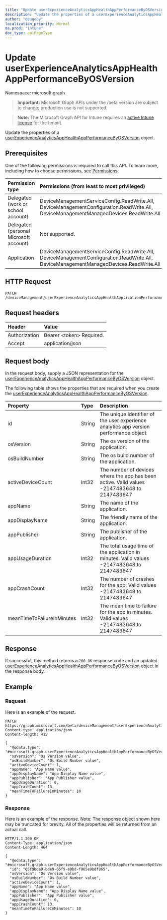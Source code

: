 ```yaml
---
title: "Update userExperienceAnalyticsAppHealthAppPerformanceByOSVersion"
description: "Update the properties of a userExperienceAnalyticsAppHealthAppPerformanceByOSVersion object."
author: "dougeby"
localization_priority: Normal
ms.prod: "intune"
doc_type: apiPageType
---
```


# Update userExperienceAnalyticsAppHealthAppPerformanceByOSVersion

Namespace: microsoft.graph

> **Important:** Microsoft Graph APIs under the /beta version are subject to change; production use is not supported.

> **Note:** The Microsoft Graph API for Intune requires an [active Intune license](https://go.microsoft.com/fwlink/?linkid=839381) for the tenant.

Update the properties of a [userExperienceAnalyticsAppHealthAppPerformanceByOSVersion](../resources/intune-devices-userexperienceanalyticsapphealthappperformancebyosversion.md) object.

## Prerequisites
One of the following permissions is required to call this API. To learn more, including how to choose permissions, see [Permissions](/graph/permissions-reference).

|Permission type|Permissions (from least to most privileged)|
|:---|:---|
|Delegated (work or school account)|DeviceManagementServiceConfig.ReadWrite.All, DeviceManagementConfiguration.ReadWrite.All, DeviceManagementManagedDevices.ReadWrite.All|
|Delegated (personal Microsoft account)|Not supported.|
|Application|DeviceManagementServiceConfig.ReadWrite.All, DeviceManagementConfiguration.ReadWrite.All, DeviceManagementManagedDevices.ReadWrite.All|

## HTTP Request
<!-- {
  "blockType": "ignored"
}
-->
``` http
PATCH /deviceManagement/userExperienceAnalyticsAppHealthApplicationPerformanceByOSVersion/{userExperienceAnalyticsAppHealthAppPerformanceByOSVersionId}
```

## Request headers
|Header|Value|
|:---|:---|
|Authorization|Bearer &lt;token&gt; Required.|
|Accept|application/json|

## Request body
In the request body, supply a JSON representation for the [userExperienceAnalyticsAppHealthAppPerformanceByOSVersion](../resources/intune-devices-userexperienceanalyticsapphealthappperformancebyosversion.md) object.

The following table shows the properties that are required when you create the [userExperienceAnalyticsAppHealthAppPerformanceByOSVersion](../resources/intune-devices-userexperienceanalyticsapphealthappperformancebyosversion.md).

|Property|Type|Description|
|:---|:---|:---|
|id|String|The unique identifier of the user experience analytics app version performance object.|
|osVersion|String|The os version of the application.|
|osBuildNumber|String|The os build number of the application.|
|activeDeviceCount|Int32|The number of devices where the app has been active. Valid values -2147483648 to 2147483647|
|appName|String|The name of the application.|
|appDisplayName|String|The friendly name of the application.|
|appPublisher|String|The publisher of the application.|
|appUsageDuration|Int32|The total usage time of the application in minutes. Valid values -2147483648 to 2147483647|
|appCrashCount|Int32|The number of crashes for the app. Valid values -2147483648 to 2147483647|
|meanTimeToFailureInMinutes|Int32|The mean time to failure for the app in minutes. Valid values -2147483648 to 2147483647|



## Response
If successful, this method returns a `200 OK` response code and an updated [userExperienceAnalyticsAppHealthAppPerformanceByOSVersion](../resources/intune-devices-userexperienceanalyticsapphealthappperformancebyosversion.md) object in the response body.

## Example

### Request
Here is an example of the request.
``` http
PATCH https://graph.microsoft.com/beta/deviceManagement/userExperienceAnalyticsAppHealthApplicationPerformanceByOSVersion/{userExperienceAnalyticsAppHealthAppPerformanceByOSVersionId}
Content-type: application/json
Content-length: 415

{
  "@odata.type": "#microsoft.graph.userExperienceAnalyticsAppHealthAppPerformanceByOSVersion",
  "osVersion": "Os Version value",
  "osBuildNumber": "Os Build Number value",
  "activeDeviceCount": 1,
  "appName": "App Name value",
  "appDisplayName": "App Display Name value",
  "appPublisher": "App Publisher value",
  "appUsageDuration": 0,
  "appCrashCount": 13,
  "meanTimeToFailureInMinutes": 10
}
```

### Response
Here is an example of the response. Note: The response object shown here may be truncated for brevity. All of the properties will be returned from an actual call.
``` http
HTTP/1.1 200 OK
Content-Type: application/json
Content-Length: 464

{
  "@odata.type": "#microsoft.graph.userExperienceAnalyticsAppHealthAppPerformanceByOSVersion",
  "id": "65f9bde9-bde9-65f9-e9bd-f965e9bdf965",
  "osVersion": "Os Version value",
  "osBuildNumber": "Os Build Number value",
  "activeDeviceCount": 1,
  "appName": "App Name value",
  "appDisplayName": "App Display Name value",
  "appPublisher": "App Publisher value",
  "appUsageDuration": 0,
  "appCrashCount": 13,
  "meanTimeToFailureInMinutes": 10
}
```




